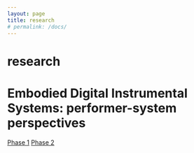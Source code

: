 ```yaml
---
layout: page
title: research
# permalink: /docs/
---
```

# research

# Embodied Digital Instrumental Systems: performer-system perspectives
[Phase 1](https://github.com/dispersionlab/edis-performer-study/blob/main/pages/phaseI.md)
[Phase 2](https://github.com/dispersionlab/edis-performer-study/blob/main/README.md)